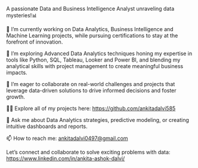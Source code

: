 A passionate Data and Business Intelligence Analyst unraveling data mysteries!📊

🔭 I’m currently working on Data Analytics, Business Intelligence and Machine Learning projects, while pursuing certifications to stay at the forefront of innovation.

🌱 I’m exploring Advanced Data Analytics techniques honing my expertise in tools like Python, SQL, Tableau, Looker and Power BI, and blending my analytical skills with project management to create meaningful business impacts.

👯 I’m eager to collaborate on real-world challenges and projects that leverage data-driven solutions to drive informed decisions and foster growth.

👨‍💻 Explore all of my projects here: https://github.com/ankitadalvi585

💬 Ask me about Data Analytics strategies, predictive modeling, or creating intuitive dashboards and reports.

📫 How to reach me: ankitadalvi0497@gmail.com

Let’s connect and collaborate to solve exciting problems with data: https://www.linkedin.com/in/ankita-ashok-dalvi/







